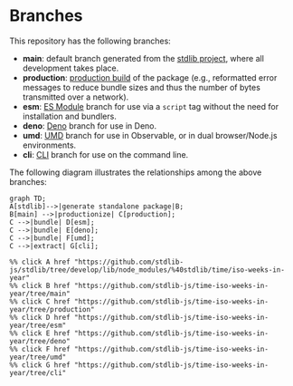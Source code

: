 <!--

@license Apache-2.0

Copyright (c) 2023 The Stdlib Authors.

Licensed under the Apache License, Version 2.0 (the "License");
you may not use this file except in compliance with the License.
You may obtain a copy of the License at

    http://www.apache.org/licenses/LICENSE-2.0

Unless required by applicable law or agreed to in writing, software
distributed under the License is distributed on an "AS IS" BASIS,
WITHOUT WARRANTIES OR CONDITIONS OF ANY KIND, either express or implied.
See the License for the specific language governing permissions and
limitations under the License.

-->

# Branches

This repository has the following branches:

-   **main**: default branch generated from the [stdlib project][stdlib-url], where all development takes place.
-   **production**: [production build][production-url] of the package (e.g., reformatted error messages to reduce bundle sizes and thus the number of bytes transmitted over a network).
-   **esm**: [ES Module][esm-url] branch for use via a `script` tag without the need for installation and bundlers.
-   **deno**: [Deno][deno-url] branch for use in Deno.
-   **umd**: [UMD][umd-url] branch for use in Observable, or in dual browser/Node.js environments.
-   **cli**: [CLI][cli-url] branch for use on the command line.

The following diagram illustrates the relationships among the above branches:

```mermaid
graph TD;
A[stdlib]-->|generate standalone package|B;
B[main] -->|productionize| C[production];
C -->|bundle| D[esm];
C -->|bundle| E[deno];
C -->|bundle| F[umd];
C -->|extract| G[cli];

%% click A href "https://github.com/stdlib-js/stdlib/tree/develop/lib/node_modules/%40stdlib/time/iso-weeks-in-year"
%% click B href "https://github.com/stdlib-js/time-iso-weeks-in-year/tree/main"
%% click C href "https://github.com/stdlib-js/time-iso-weeks-in-year/tree/production"
%% click D href "https://github.com/stdlib-js/time-iso-weeks-in-year/tree/esm"
%% click E href "https://github.com/stdlib-js/time-iso-weeks-in-year/tree/deno"
%% click F href "https://github.com/stdlib-js/time-iso-weeks-in-year/tree/umd"
%% click G href "https://github.com/stdlib-js/time-iso-weeks-in-year/tree/cli"
```

[stdlib-url]: https://github.com/stdlib-js/stdlib/tree/develop/lib/node_modules/%40stdlib/time/iso-weeks-in-year
[production-url]: https://github.com/stdlib-js/time-iso-weeks-in-year/tree/production
[deno-url]: https://github.com/stdlib-js/time-iso-weeks-in-year/tree/deno
[umd-url]: https://github.com/stdlib-js/time-iso-weeks-in-year/tree/umd
[esm-url]: https://github.com/stdlib-js/time-iso-weeks-in-year/tree/esm
[cli-url]: https://github.com/stdlib-js/time-iso-weeks-in-year/tree/cli